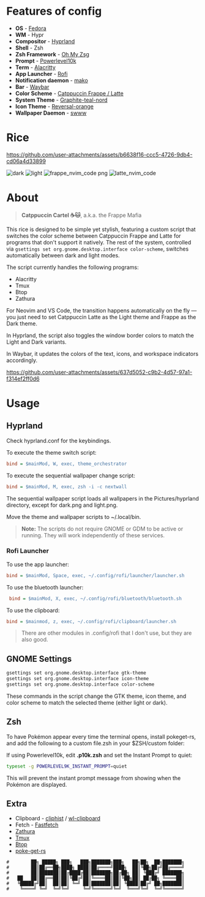 # Features of config

- **OS** - [Fedora](https://fedoraproject.org/workstation/download)
- **WM** - Hypr
- **Compositor** - [Hyprland](https://hyprland.org/)
- **Shell** - Zsh
- **Zsh Framework** - [Oh My Zsg](https://ohmyz.sh/)
- **Prompt** - [Powerlevel10k](https://github.com/romkatv/powerlevel10k)
- **Term** - [Alacritty](https://github.com/alacritty/alacritty)
- **App Launcher** - [Rofi](https://github.com/davatorium/rofi)
- **Notification daemon** - [mako](https://github.com/emersion/mako)
- **Bar** - [Waybar](https://github.com/Alexays/Waybar)
- **Color Scheme** - [Catppuccin Frappe / Latte](https://github.com/catppuccin)
- **System Theme** - [Graphite-teal-nord](https://www.pling.com/p/2014493/)
- **Icon Theme** - [Reversal-orange](https://www.gnome-look.org/p/1340791)
- **Wallpaper Daemon** - [swww](https://github.com/LGFae/swww)

# Rice

https://github.com/user-attachments/assets/b6638f16-ccc5-4726-9db4-cd06a4d33899

![dark](https://github.com/user-attachments/assets/0d71effc-3da8-4328-9786-936e2cb5012f)
![light](https://github.com/user-attachments/assets/86e36a19-fe6a-47ee-9107-65b8535aa14c)
![frappe_nvim_code png](https://github.com/user-attachments/assets/cd4b3715-645c-4e44-a0e3-49ccf0339914)
![latte_nvim_code](https://github.com/user-attachments/assets/9c91d786-5600-4954-8065-3a4680b2d750)

# About

> **Catppuccin Cartel ☕🐱**, a.k.a. the Frappe Mafia 

This rice is designed to be simple yet stylish, featuring a custom script that switches the color scheme between Catppuccin Frappe and Latte for programs that don't support it natively. The rest of the system, controlled via `gsettings set org.gnome.desktop.interface color-scheme`, switches automatically between dark and light modes.

The script currently handles the following programs:

- Alacritty
- Tmux
- Btop
- Zathura

For Neovim and VS Code, the transition happens automatically on the fly — you just need to set Catppuccin Latte as the Light theme and Frappe as the Dark theme.

In Hyprland, the script also toggles the window border colors to match the Light and Dark variants.

In Waybar, it updates the colors of the text, icons, and workspace indicators accordingly.

https://github.com/user-attachments/assets/637d5052-c9b2-4d57-97a1-f314ef2ff0d6

# Usage

## Hyprland

Check hyprland.conf for the keybindings.

To execute the theme switch script:

```ini
bind = $mainMod, W, exec, theme_orchestrator  
```

To execute the sequential wallpaper change script:

```ini
bind = $mainMod, M, exec, zsh -i -c nextwall 
```

The sequential wallpaper script loads all wallpapers in the Pictures/hyprland directory, except for dark.png and light.png.

Move the theme and wallpaper scripts to ~/.local/bin.

> **Note:** The scripts do not require GNOME or GDM to be active or running. They will work independently of these services.

### Rofi Launcher

To use the app launcher:

```ini
bind = $mainMod, Space, exec, ~/.config/rofi/launcher/launcher.sh 
```

To use the bluetooth launcher:

```ini
 bind = $mainMod, X, exec, ~/.config/rofi/bluetooth/bluetooth.sh 
```

To use the clipboard:

```ini
bind = $mainmod, z, exec, ~/.config/rofi/clipboard/launcher.sh
```

> There are other modules in .config/rofi that I don't use, but they are also good.

## GNOME Settings

```bash
gsettings set org.gnome.desktop.interface gtk-theme 
gsettings set org.gnome.desktop.interface icon-theme
gsettings set org.gnome.desktop.interface color-scheme
```

These commands in the script change the GTK theme, icon theme, and color scheme to match the selected theme (either light or dark).

## Zsh

To have Pokémon appear every time the terminal opens, install pokeget-rs, and add the following to a custom file.zsh in your $ZSH/custom folder:

If using Powerlevel10k, edit **.p10k.zsh** and set the Instant Prompt to quiet:

```bash
typeset -g POWERLEVEL9K_INSTANT_PROMPT=quiet
```

This will prevent the instant prompt message from showing when the Pokémon are displayed.

## Extra
- Clipboard - [cliphist](https://github.com/sentriz/cliphist) / [wl-clipboard](https://github.com/bugaevc/wl-clipboard)
- Fetch - [Fastfetch](https://github.com/fastfetch-cli/fastfetch)
- [Zathura](https://github.com/pwmt/zathura)
- [Tmux](https://github.com/tmux)
- [Btop](https://github.com/aristocratos/btop)
- [poke-get-rs](https://github.com/talwat/pokeget-rs)

```
#        ██╗ █████╗ ███╗   ███╗███████╗███╗   ██╗██╗  ██╗███████╗ 
#        ██║██╔══██╗████╗ ████║██╔════╝████╗  ██║╚██╗██╔╝██╔════╝
#        ██║███████║██╔████╔██║███████╗██╔██╗ ██║ ╚███╔╝ ███████╗
#   ██   ██║██╔══██║██║╚██╔╝██║╚════██║██║╚██╗██║ ██╔██╗ ╚════██║
#   ╚█████╔╝██║  ██║██║ ╚═╝ ██║███████║██║ ╚████║██╔╝ ██╗███████║
#    ╚════╝ ╚═╝  ╚═╝╚═╝     ╚═╝╚══════╝╚═╝  ╚═══╝╚═╝  ╚═╝╚══════╝
```
